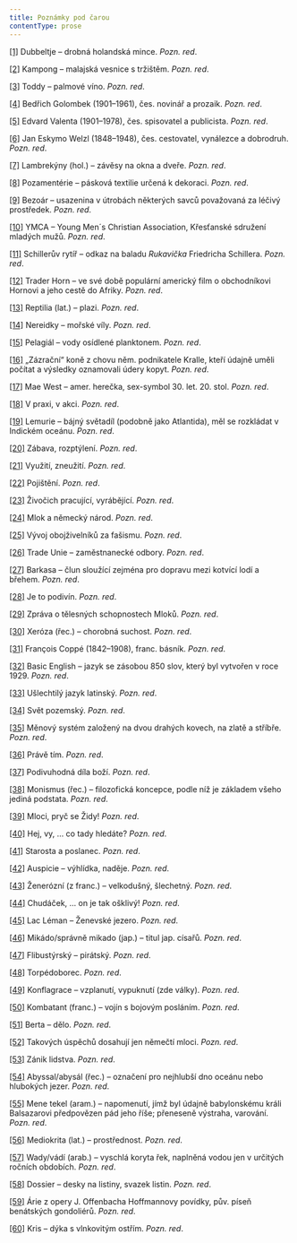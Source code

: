 ```yaml
---
title: Poznámky pod čarou
contentType: prose
---
```


<section>

[\[1\]](./resources/undefined) Dubbeltje – drobná holandská mince. _Pozn. red_.

[\[2\]](./resources/undefined) Kampong – malajská vesnice s tržištěm. _Pozn. red_.

[\[3\]](./resources/undefined) Toddy – palmové víno. _Pozn. red_.

[\[4\]](./resources/undefined) Bedřich Golombek (1901–1961), čes. novinář a prozaik. _Pozn. red_.

[\[5\]](./resources/undefined) Edvard Valenta (1901–1978), čes. spisovatel a publicista. _Pozn. red_.

[\[6\]](./resources/undefined) Jan Eskymo Welzl (1848–1948), čes. cestovatel, vynálezce a dobrodruh. _Pozn. red_.

[\[7\]](./resources/undefined) Lambrekýny (hol.) – závěsy na okna a dveře. _Pozn. red_.

[\[8\]](./resources/undefined) Pozamentérie – pásková textilie určená k dekoraci. _Pozn. red_.

[\[9\]](./resources/undefined) Bezoár – usazenina v útrobách některých savců považovaná za léčivý prostředek. _Pozn. red_.

[\[10\]](./resources/undefined) YMCA – Young Men´s Christian Association, Křesťanské sdružení mladých mužů. _Pozn. red_.

[\[11\]](./resources/undefined) Schillerův rytíř – odkaz na baladu _Rukavička_ Friedricha Schillera. _Pozn. red_.

[\[12\]](./resources/undefined) Trader Horn – ve své době populární americký film o obchodníkovi Hornovi a jeho cestě do Afriky. _Pozn. red_.

[\[13\]](./resources/undefined) Reptilia (lat.) – plazi. _Pozn. red_.

[\[14\]](./resources/undefined) Nereidky – mořské víly. _Pozn. red_.

[\[15\]](./resources/undefined) Pelagiál – vody osídlené planktonem. _Pozn. red_.

[\[16\]](./resources/undefined) „Zázrační“ koně z chovu něm. podnikatele Kralle, kteří údajně uměli počítat a výsledky oznamovali údery kopyt. _Pozn. red_.

[\[17\]](./resources/undefined) Mae West – amer. herečka, sex-symbol 30. let. 20. stol. _Pozn. red_.

[\[18\]](./resources/undefined) V praxi, v akci. _Pozn. red_.

[\[19\]](./resources/undefined) Lemurie – bájný světadíl (podobně jako Atlantida), měl se rozkládat v Indickém oceánu. _Pozn. red_.

[\[20\]](./resources/undefined) Zábava, rozptýlení. _Pozn. red_.

[\[21\]](./resources/undefined) Využití, zneužití. _Pozn. red_.

[\[22\]](./resources/undefined) Pojištění. _Pozn. red_.

[\[23\]](./resources/undefined) Živočich pracující, vyrábějící. _Pozn. red_.

[\[24\]](./resources/undefined) Mlok a německý národ. _Pozn. red_.

[\[25\]](./resources/undefined) Vývoj obojživelníků za fašismu. _Pozn. red_.

[\[26\]](./resources/undefined) Trade Unie – zaměstnanecké odbory. _Pozn. red_.

[\[27\]](./resources/undefined) Barkasa – člun sloužící zejména pro dopravu mezi kotvící lodí a břehem. _Pozn. red_.

[\[28\]](./resources/undefined) Je to podivín. _Pozn. red_.

[\[29\]](./resources/undefined) Zpráva o tělesných schopnostech Mloků. _Pozn. red_.

[\[30\]](./resources/undefined) Xeróza (řec.) – chorobná suchost. _Pozn. red_.

[\[31\]](./resources/undefined) François Coppé (1842–1908), franc. básník. _Pozn. red_.

[\[32\]](./resources/undefined) Basic English – jazyk se zásobou 850 slov, který byl vytvořen v roce 1929. _Pozn. red_.

[\[33\]](./resources/undefined) Ušlechtilý jazyk latinský. _Pozn. red_.

[\[34\]](./resources/undefined) Svět pozemský. _Pozn. red_.

[\[35\]](./resources/undefined) Měnový systém založený na dvou drahých kovech, na zlatě a stříbře. _Pozn. red_.

[\[36\]](./resources/undefined) Právě tím. _Pozn. red_.

[\[37\]](./resources/undefined) Podivuhodná díla boží. _Pozn. red_.

[\[38\]](./resources/undefined) Monismus (řec.) – filozofická koncepce, podle níž je základem všeho jediná podstata. _Pozn. red_.

[\[39\]](./resources/undefined) Mloci, pryč se Židy! _Pozn. red_.

[\[40\]](./resources/undefined) Hej, vy, … co tady hledáte? _Pozn. red_.

[\[41\]](./resources/undefined) Starosta a poslanec. _Pozn. red_.

[\[42\]](./resources/undefined) Auspicie – výhlídka, naděje. _Pozn. red_.

[\[43\]](./resources/undefined) Ženerózní (z franc.) – velkodušný, šlechetný. _Pozn. red_.

[\[44\]](./resources/undefined) Chudáček, … on je tak ošklivý! _Pozn. red_.

[\[45\]](./resources/undefined) Lac Léman – Ženevské jezero. _Pozn. red_.

[\[46\]](./resources/undefined) Mikádo/správně mikado (jap.) – titul jap. císařů. _Pozn. red_.

[\[47\]](./resources/undefined) Flibustýrský – pirátský. _Pozn. red_.

[\[48\]](./resources/undefined) Torpédoborec. _Pozn. red_.

[\[49\]](./resources/undefined) Konflagrace – vzplanutí, vypuknutí (zde války). _Pozn. red_.

[\[50\]](./resources/undefined) Kombatant (franc.) – vojín s bojovým posláním. _Pozn. red_.

[\[51\]](./resources/undefined) Berta – dělo. _Pozn. red_.

[\[52\]](./resources/undefined) Takových úspěchů dosahují jen němečtí mloci. _Pozn. red_.

[\[53\]](./resources/undefined) Zánik lidstva. _Pozn. red_.

[\[54\]](./resources/undefined) Abyssal/abysál (řec.) – označení pro nejhlubší dno oceánu nebo hlubokých jezer. _Pozn. red_.

[\[55\]](./resources/undefined) Mene tekel (aram.) – napomenutí, jímž byl údajně babylonskému králi Balsazarovi předpovězen pád jeho říše; přeneseně výstraha, varování. _Pozn. red_.

[\[56\]](./resources/undefined) Mediokrita (lat.) – prostřednost. _Pozn. red_.

[\[57\]](./resources/undefined) Wady/vádí (arab.) – vyschlá koryta řek, naplněná vodou jen v určitých ročních obdobích. _Pozn. red_.

[\[58\]](./resources/undefined) Dossier – desky na listiny, svazek listin. _Pozn. red_.

[\[59\]](./resources/undefined) Árie z opery J. Offenbacha Hoffmannovy povídky, pův. píseň benátských gondoliérů. _Pozn. red_.

[\[60\]](./resources/undefined) Kris – dýka s vlnkovitým ostřím. _Pozn. red_.

</section>
